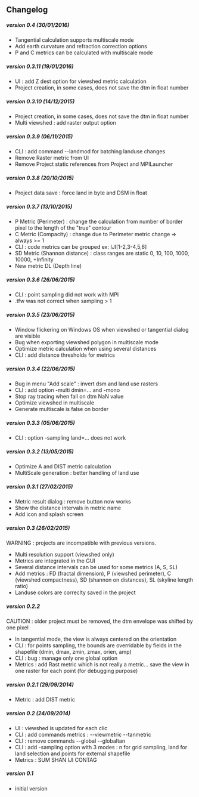 ## Changelog

##### version 0.4 (30/01/2016)
- Tangential calculation supports multiscale mode
- Add earth curvature and refraction correction options
- P and C metrics can be calculated with multiscale mode

##### version 0.3.11 (19/01/2016)
- UI : add Z dest option for viewshed metric calculation
- Project creation, in some cases, does not save the dtm in float number

##### version 0.3.10 (14/12/2015)
- Project creation, in some cases, does not save the dtm in float number
- Multi viewshed : add raster output option

##### version 0.3.9 (06/11/2015)
- CLI : add command --landmod for batching landuse changes
- Remove Raster metric from UI
- Remove Project static references from Project and MPILauncher

##### version 0.3.8 (20/10/2015)
- Project data save : force land in byte and DSM in float

##### version 0.3.7 (13/10/2015)
- P Metric (Perimeter) : change the calculation from number of border pixel to the length of the "true" contour
- C Metric (Compacity) : change due to Perimeter metric change => always >= 1
- CLI : code metrics can be grouped ex: IJI[1-2,3-4,5,6]
- SD Metric (Shannon distance) : class ranges are static 0, 10, 100, 1000, 10000, +Infinity
- New metric DL (Depth line)

##### version 0.3.6 (26/06/2015)
- CLI : point sampling did not work with MPI
- .tfw was not correct when sampling > 1

##### version 0.3.5 (23/06/2015)
- Window flickering on Windows OS when viewshed or tangential dialog are visible
- Bug when exporting viewshed polygon in multiscale mode
- Optimize metric calculation when using several distances
- CLI : add distance thresholds for metrics

##### version 0.3.4 (22/06/2015)
- Bug in menu "Add scale" : invert dsm and land use rasters
- CLI : add option -multi dmin=... and -mono
- Stop ray tracing when fall on dtm NaN value
- Optimize viewshed in multiscale
- Generate multiscale is false on border

##### version 0.3.3 (05/06/2015)
- CLI : option -sampling land=... does not work

##### version 0.3.2 (13/05/2015)
- Optimize A and DIST metric calculation
- MultiScale generation : better handling of land use

##### version 0.3.1 (27/02/2015)
- Metric result dialog : remove button now works
- Show the distance intervals in metric name
- Add icon and splash screen

##### version 0.3 (26/02/2015)
WARNING : projects are incompatible with previous versions.

- Multi resolution support (viewshed only)
- Metrics are integrated in the GUI
- Several distance intervals can be used for some metrics (A, S, SL)
- Add metrics : FD (fractal dimension), P (viewshed perimeter), C (viewshed compactness), SD (shannon on distances), SL (skyline length ratio)
- Landuse colors are correclty saved in the project

##### version 0.2.2
CAUTION : older project must be removed, the dtm envelope was shifted by one pixel

- In tangential mode, the view is always centered on the orientation
- CLI : for points sampling, the bounds are overridable by fields in the shapefile (dmin, dmax, zmin, zmax, orien, amp)
- CLI : bug : manage only one global option
- Metrics : add Rast metric which is not really a metric... save the view in one raster for each point (for debugging purpose)

##### version 0.2.1 (29/09/2014)
- Metric : add DIST metric

##### version 0.2 (24/09/2014)
- UI : viewshed is updated for each clic
- CLI : add commands metrics : --viewmetric --tanmetric
- CLI : remove commands --global --globaltan
- CLI : add -sampling option with 3 modes : n for grid sampling, land for land selection and points for external shapefile
- Metrics : SUM SHAN IJI CONTAG

##### version 0.1
- initial version
